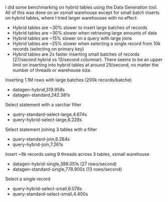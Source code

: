 I did some benchmarking on hybrid tables using the Data Generation tool. All of this was done on an xsmall warehouse except for small batch inserts on hybrid tables, where I tried larger warehouses with no effect:

* Hybrid tables are ~30% slower to insert large batches of records
* Hybrid tables are ~30% slower when retrieving large amounts of data
* Hybrid tables are ~15% slower on a query with large joins
* Hybrid tables are ~25% slower when selecting a single record from 10k records (selecting on primary key)
* Hybrid tables are 2x faster inserting small batches of records (27/second hybrid vs 13/second columnar). There seems to be an upper limit on inserting into hybrid tables at around 29/second, no matter the number of threads or warehouse size.

Inserting 1.1M rows with large batches (200k records/batche)
* datagen-hybrid,319.958s
* datagen-standard,242.381s

Select statement with a varchar filter
* query-standard-select-large,4.674s
* query-hybrid-select-large,6.228s

Select statement joining 3 tables with a filter
* query-standard-join,6.284s
* query-hybrid-join,7.261s

Insert  ~9k records using 9 threads across 3 tables, xsmall warehouse
* datagen-hybrid-single,388.051s (27 rows/second)
* datagen-standard-single,778.900s  (13 rows/second)

Select a single record
* query-hybrid-select-small,6.078s
* query-standard-select-small,4.400s